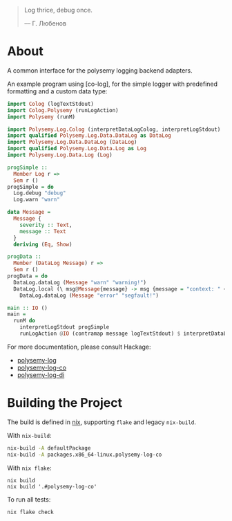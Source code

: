 > Log thrice, debug once.
>
> –– Г. Любенов

# About

A common interface for the polysemy logging backend adapters.

An example program using [co-log], for the simple logger with predefined formatting and a custom data type:

```haskell
import Colog (logTextStdout)
import Colog.Polysemy (runLogAction)
import Polysemy (runM)

import Polysemy.Log.Colog (interpretDataLogColog, interpretLogStdout)
import qualified Polysemy.Log.Data.DataLog as DataLog
import Polysemy.Log.Data.DataLog (DataLog)
import qualified Polysemy.Log.Data.Log as Log
import Polysemy.Log.Data.Log (Log)

progSimple ::
  Member Log r =>
  Sem r ()
progSimple = do
  Log.debug "debug"
  Log.warn "warn"

data Message =
  Message {
    severity :: Text,
    message :: Text
  }
  deriving (Eq, Show)

progData ::
  Member (DataLog Message) r =>
  Sem r ()
progData = do
  DataLog.dataLog (Message "warn" "warning!")
  DataLog.local (\ msg@Message{message} -> msg {message = "context: " <> message}) do
    DataLog.dataLog (Message "error" "segfault!")

main :: IO ()
main =
  runM do
    interpretLogStdout progSimple
    runLogAction @IO (contramap message logTextStdout) $ interpretDataLogColog @Message $ progData
```

For more documentation, please consult Hackage:
* [polysemy-log](https://hackage.haskell.org/package/polysemy-log)
* [polysemy-log-co](https://hackage.haskell.org/package/polysemy-log-co)
* [polysemy-log-di](https://hackage.haskell.org/package/polysemy-log-di)

# Building the Project

The build is defined in [nix], supporting `flake` and legacy `nix-build`.

With `nix-build`:

```bash
nix-build -A defaultPackage
nix-build -A packages.x86_64-linux.polysemy-log-co
```

With `nix flake`:

```
nix build
nix build '.#polysemy-log-co'
```

To run all tests:

```bash
nix flake check
```

[nix]: https://nixos.org/manual/nix/unstable
